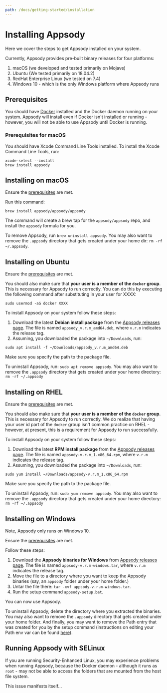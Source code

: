 ```yaml
---
path: /docs/getting-started/installation
---
```

# Installing Appsody

Here we cover the steps to get Appsody installed on your system.

Currently, Appsody provides pre-built binary releases for four platforms:
1) macOS (we developed and tested primarily on Mojave)
2) Ubuntu (We tested primarily on 18.04.2)
3) RedHat Enterprise Linux (we tested on 7.4)
4) Windows 10 - which is the only Windows platform where Appsody runs

## Prerequisites

You should have [Docker](https://docs.docker.com/get-started/) installed and the Docker daemon running on your system. Appsody will install even if Docker isn't installed or running - however, you will not be able to use Appsody until Docker is running.

### Prerequisites for macOS

You should have Xcode Command Line Tools installed. To install the Xcode Command Line Tools, run:
```
xcode-select --install
brew install appsody
```

## Installing on macOS
Ensure the [prerequisites](#Prerequisites) are met.

Run this command: 
```
brew install appsody/appsody/appsody
```
The command will create a brew tap for the `appsody/appsody` repo, and install the `appsody` formula for you.

To remove Appsody, run `brew uninstall appsody`. You may also want to remove the `.appsody` directory that gets created under your home dir: `rm -rf ~/.appsody`.

## Installing on Ubuntu

Ensure the [prerequisites](#Prerequisites) are met.

You should also make sure that **your user is a member of the `docker` group**. This is necessary for Appsody to run correctly. You can do this by executing the following command after substituting in your user for XXXX:
```
sudo usermod -aG docker XXXX
```

To install Appsody on your system follow these steps:
1) Download the latest **Debian install package** from the [Appsody releases page](https://github.com/appsody/appsody/releases). The file is named `appsody_v.r.m_amd64.deb`, where `v.r.m` indicates the release tag.
2) Assuming, you downloaded the package into `~/Downloads`, run:
```
sudo apt install -f ~/Downloads/appsody_v.r.m_amd64.deb
```
Make sure you specify the path to the package file.

To uninstall Appsody, run: `sudo apt remove appsody`. You may also want to remove the `.appsody` directory that gets created under your home directory: `rm -rf ~/.appsody`

## Installing on RHEL

Ensure the [prerequisites](#Prerequisites) are met.

You should also make sure that **your user is a member of the `docker` group**. This is necessary for Appsody to run correctly. We do realize that having your user id part of the `docker` group isn't common practice on RHEL - however, at present, this is a requirement for Appsody to run successfully.

To install Appsody on your system follow these steps:
1) Download the latest **RPM install package** from the [Appsody releases page](https://github.com/appsody/appsody/releases). The file is named `appsody-v.r.m_1.x86_64.rpm`, where `v.r.m` indicates the release tag.
2) Assuming, you downloaded the package into `~/Downloads`, run:
```
sudo yum install ~/Downloads/appsody-v.r.m_1.x86_64.rpm
```
Make sure you specify the path to the package file.

To uninstall Appsody, run: `sudo yum remove appsody`. You may also want to remove the `.appsody` directory that gets created under your home directory: `rm -rf ~/.appsody`

## Installing on Windows
Note, Appsody only runs on Windows 10.

Ensure the [prerequisites](#Prerequisites) are met.

Follow these steps:
1) Download the **Appsody binaries for Windows** from  [Appsody releases page](https://github.com/appsody/appsody/releases). The file is named `appsody-v.r.m-windows.tar`, where `v.r.m` indicates the release tag.
2) Move the file to a directory where you want to keep the Appsody binaries (say, an `appsody` folder under your home folder.)
3) Untar the file there: `tar -xvf appsody-v.r.m-windows.tar`.
4) Run the setup command `appsody-setup.bat`.

You can now use Appsody.

To uninstall Appsody, delete the directory where you extracted the binaries. You may also want to remove the `.appsody` directory that gets created under your home folder. And finally, you may want to remove the Path entry that was created for you by the setup command (instructions on editing your Path env var can be found [here](https://www.architectryan.com/2018/03/17/add-to-the-path-on-windows-10/)).

## Running Appsody with SELinux
If you are running Security-Enhanced Linux, you may experience problems when running Appsody, because the Docker daemon - although it runs as `root` - may not be able to access the folders that are mounted from the host file system.

This issue manifests itself... 
